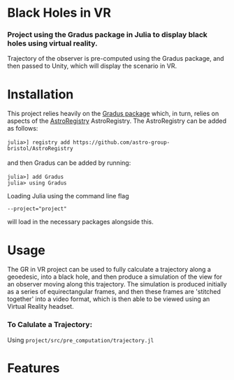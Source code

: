 # Black Holes in VR

###  Project using the Gradus package in Julia to display black holes using virtual reality. 

Trajectory of the observer is pre-computed using the Gradus package, and then passed to Unity, which will display the scenario in VR.

# Installation 
This project relies heavily on the [Gradus package](https://github.com/astro-group-bristol/Gradus.jl) which, in turn, relies on aspects of the [AstroRegistry](https://github.com/astro-group-bristol/AstroRegistry) AstroRegistry. The AstroRegistry can be added as follows:\
\
 `julia>] registry add https://github.com/astro-group-bristol/AstroRegistry`\
 \
 and then Gradus can be added by running:\
 \
 `julia>] add Gradus`\
`julia> using Gradus`

Loading Julia using the command line flag 

`--project="project"`

will load in the necessary packages alongside this.

# Usage

The GR in VR project can be used to fully calculate a trajectory along a geoedesic, into a black hole, and then produce a simulation of the view for an observer moving along this trajectory. The simulation is produced initially as a series of equirectangular frames, and then these frames are 'stitched together' into a video format, which is then able to be viewed using an Virtual Reality headset.

### To Calulate a Trajectory:
Using `project/src/pre_computation/trajectory.jl`

# Features

